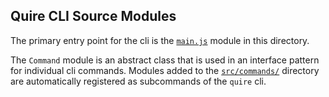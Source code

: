 ## Quire CLI Source Modules

The primary entry point for the cli is the [`main.js`](/src/main.js) module in this directory.

The `Command` module is an abstract class that is used in an interface pattern for individual cli commands. Modules added to the [`src/commands/`](/src/commands/) directory are automatically registered as subcommands of the `quire` cli.
